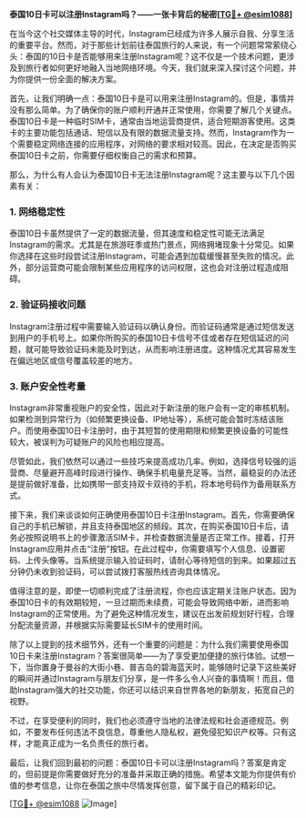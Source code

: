 **泰国10日卡可以注册Instagram吗？——一张卡背后的秘密[[TG💪+ @esim1088](https://t.me/s/esim1088)]**

在当今这个社交媒体主导的时代，Instagram已经成为许多人展示自我、分享生活的重要平台。然而，对于那些计划前往泰国旅行的人来说，有一个问题常常萦绕心头：泰国的10日卡是否能够用来注册Instagram呢？这不仅是一个技术问题，更涉及到旅行者如何更好地融入当地网络环境。今天，我们就来深入探讨这个问题，并为你提供一份全面的解决方案。

首先，让我们明确一点：泰国10日卡是可以用来注册Instagram的。但是，事情并没有那么简单。为了确保你的账户顺利开通并正常使用，你需要了解几个关键点。泰国10日卡是一种临时SIM卡，通常由当地运营商提供，适合短期游客使用。这类卡的主要功能包括通话、短信以及有限的数据流量支持。然而，Instagram作为一个需要稳定网络连接的应用程序，对网络的要求相对较高。因此，在决定是否购买泰国10日卡之前，你需要仔细权衡自己的需求和预算。

那么，为什么有人会认为泰国10日卡无法注册Instagram呢？这主要与以下几个因素有关：

### **1. 网络稳定性**
泰国10日卡虽然提供了一定的数据流量，但其速度和稳定性可能无法满足Instagram的需求。尤其是在旅游旺季或热门景点，网络拥堵现象十分常见。如果你选择在这些时段尝试注册Instagram，可能会遇到加载缓慢甚至失败的情况。此外，部分运营商可能会限制某些应用程序的访问权限，这也会对注册过程造成阻碍。

### **2. 验证码接收问题**
Instagram注册过程中需要输入验证码以确认身份。而验证码通常是通过短信发送到用户的手机号上。如果你所购买的泰国10日卡信号不佳或者存在短信延迟的问题，就可能导致验证码未能及时到达，从而影响注册进度。这种情况尤其容易发生在偏远地区或信号覆盖较差的地方。

### **3. 账户安全性考量**
Instagram非常重视账户的安全性，因此对于新注册的账户会有一定的审核机制。如果检测到异常行为（如频繁更换设备、IP地址等），系统可能会暂时冻结该账户。而使用泰国10日卡注册时，由于其短暂的使用期限和频繁更换设备的可能性较大，被误判为可疑账户的风险也相应提高。

尽管如此，我们依然可以通过一些技巧来提高成功几率。例如，选择信号较强的运营商、尽量避开高峰时段进行操作、确保手机电量充足等。当然，最稳妥的办法还是提前做好准备，比如携带一部支持双卡双待的手机，将本地号码作为备用联系方式。

接下来，我们来谈谈如何正确使用泰国10日卡注册Instagram。首先，你需要确保自己的手机已解锁，并且支持泰国地区的频段。其次，在购买泰国10日卡后，请务必按照说明书上的步骤激活SIM卡，并检查数据流量是否正常工作。接着，打开Instagram应用并点击“注册”按钮。在此过程中，你需要填写个人信息、设置密码、上传头像等。当系统提示输入验证码时，请耐心等待短信的到来。如果超过五分钟仍未收到验证码，可以尝试拨打客服热线咨询具体情况。

值得注意的是，即使一切顺利完成了注册流程，你也应该定期关注账户状态。因为泰国10日卡的有效期较短，一旦过期而未续费，可能会导致网络中断，进而影响Instagram的正常使用。为了避免这种情况发生，建议在出发前规划好行程，合理分配流量资源，并根据实际需要延长SIM卡的使用时间。

除了以上提到的技术细节外，还有一个重要的问题是：为什么我们需要使用泰国10日卡来注册Instagram？答案很简单——为了享受更加便捷的旅行体验。试想一下，当你置身于曼谷的大街小巷、普吉岛的碧海蓝天时，能够随时记录下这些美好的瞬间并通过Instagram与朋友们分享，是一件多么令人兴奋的事情啊！而且，借助Instagram强大的社交功能，你还可以结识来自世界各地的新朋友，拓宽自己的视野。

不过，在享受便利的同时，我们也必须遵守当地的法律法规和社会道德规范。例如，不要发布任何违法不良信息，尊重他人隐私权，避免侵犯知识产权等。只有这样，才能真正成为一名负责任的旅行者。

最后，让我们回到最初的问题：泰国10日卡可以注册Instagram吗？答案是肯定的，但前提是你需要做好充分的准备并采取正确的措施。希望本文能为你提供有价值的参考信息，让你在泰国之旅中尽情发挥创意，留下属于自己的精彩印记。

[[TG💪+ @esim1088](https://t.me/s/esim1088) ![Image](https://i.postimg.cc/4NQfJmqS/Snipaste-2025-05-13-00-14-12.png)]